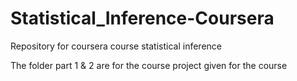 # Statistical_Inference-Coursera
Repository for coursera course statistical inference

The folder part 1 & 2 are for the course project given for the course
